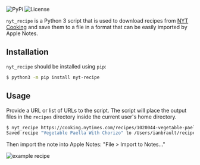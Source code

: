 ![PyPi](https://img.shields.io/pypi/v/nyt_recipe) ![License](https://img.shields.io/pypi/l/MI)

`nyt_recipe` is a Python 3 script that is used to download recipes from
[NYT Cooking](https://cooking.nytimes.com/) and save them to a file in a format
that can be easily imported by Apple Notes.

## Installation

`nyt_recipe` should be installed using `pip`:

```bash
$ python3 -m pip install nyt-recipe
```

## Usage

Provide a URL or list of URLs to the script. The script will place the output
files in the `recipes` directory inside the current user's home directory.

```bash
$ nyt_recipe https://cooking.nytimes.com/recipes/1020044-vegetable-paella-with-chorizo
Saved recipe "Vegetable Paella With Chorizo" to /Users/ianbrault/recipes/vegetable_paella_with_chorizo.html
```

Then import the note into Apple Notes: "File > Import to Notes..."

![example recipe](screenshots/recipe.png)
